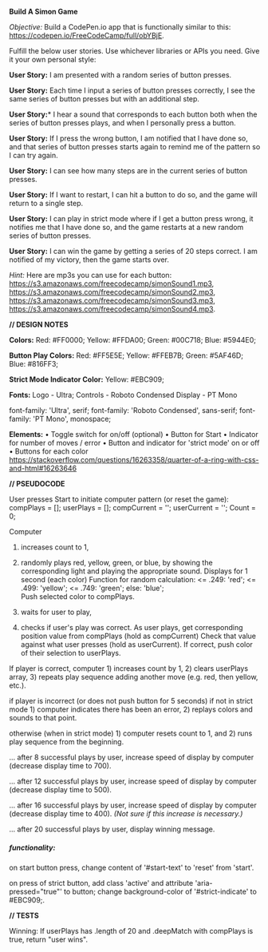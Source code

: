 **Build A Simon Game**

*Objective:* Build a CodePen.io app that is functionally similar to this: https://codepen.io/FreeCodeCamp/full/obYBjE.

Fulfill the below user stories. Use whichever libraries or APIs you need. Give it your own personal style:

**User Story:** I am presented with a random series of button presses.

**User Story:** Each time I input a series of button presses correctly, I see the same series of button presses but with an additional step.

**User Story:*** I hear a sound that corresponds to each button both when the series of button presses plays, and when I personally press a button.

**User Story:** If I press the wrong button, I am notified that I have done so, and that series of button presses starts again to remind me of the pattern so I can try again.

**User Story:** I can see how many steps are in the current series of button presses.

**User Story:** If I want to restart, I can hit a button to do so, and the game will return to a single step.

**User Story:** I can play in strict mode where if I get a button press wrong, it notifies me that I have done so, and the game restarts at a new random series of button presses.

**User Story:** I can win the game by getting a series of 20 steps correct. I am notified of my victory, then the game starts over.

*Hint:* Here are mp3s you can use for each button: https://s3.amazonaws.com/freecodecamp/simonSound1.mp3, https://s3.amazonaws.com/freecodecamp/simonSound2.mp3, https://s3.amazonaws.com/freecodecamp/simonSound3.mp3, https://s3.amazonaws.com/freecodecamp/simonSound4.mp3.


**// DESIGN NOTES**

**Colors:**
Red: #FF0000;
Yellow: #FFDA00;
Green: #00C718;
Blue: #5944E0;

**Button Play Colors:**
Red: #FF5E5E;
Yellow: #FFEB7B;
Green: #5AF46D;
Blue: #816FF3;

**Strict Mode Indicator Color:**
Yellow: #EBC909;

**Fonts:**
Logo - Ultra;
Controls - Roboto Condensed
Display - PT Mono

<link href="https://fonts.googleapis.com/css?family=Roboto+Condensed|Ultra|PT+Mono" rel="stylesheet">

font-family: 'Ultra', serif;
font-family: 'Roboto Condensed', sans-serif;
font-family: 'PT Mono', monospace;

**Elements:**
• Toggle switch for on/off (optional)
• Button for Start
• Indicator for number of moves / error
• Button and indicator for 'strict mode' on or off
• Buttons for each color
https://stackoverflow.com/questions/16263358/quarter-of-a-ring-with-css-and-html#16263646


**// PSEUDOCODE**

User presses Start to initiate computer pattern (or reset the game):
	compPlays = [];
	userPlays = [];
	compCurrent = '';
	userCurrent = '';
	Count = 0;

Computer
1) increases count to 1,
2) randomly plays red, yellow, green, or blue, by showing the corresponding light and playing the appropriate sound. Displays for 1 second (each color)
	Function for random calculation:
	<= .249: 'red';
	<= .499: 'yellow';
	<= .749: 'green';
	else: 'blue';  
	Push selected color to compPlays.

3) waits for user to play,
4) checks if user's play was correct.
	As user plays, get corresponding position value from compPlays (hold as compCurrent)
	Check that value against what user presses (hold as userCurrent).
	If correct, push color of their selection to userPlays.

If player is correct, computer 1) increases count by 1, 2) clears userPlays array, 3) repeats play sequence adding another move (e.g. red, then yellow, etc.).

if player is incorrect (or does not push button for 5 seconds)
	if not in strict mode
		1) computer indicates there has been an error, 2) replays colors and sounds to that point.

otherwise (when in strict mode)
	1) computer resets count to 1, and 2) runs play sequence from the beginning. 	

...
after 8 successful plays by user, increase speed of display by computer (decrease display time to 700).

...
after 12 successful plays by user, increase speed of display by computer (decrease display time to 500).

...
after 16 successful plays by user, increase speed of display by computer (decrease display time to 400). *(Not sure if this increase is necessary.)*

...
after 20 successful plays by user,
display winning message. 	


##### *functionality:*
on start button press, change content of '#start-text' to 'reset' from 'start'.

on press of strict button, add class 'active' and attribute 'aria-pressed="true"' to button; change background-color of '#strict-indicate' to #EBC909;.

**// TESTS**

Winning: If userPlays has .length of 20 and .deepMatch with compPlays is true, return "user wins".
